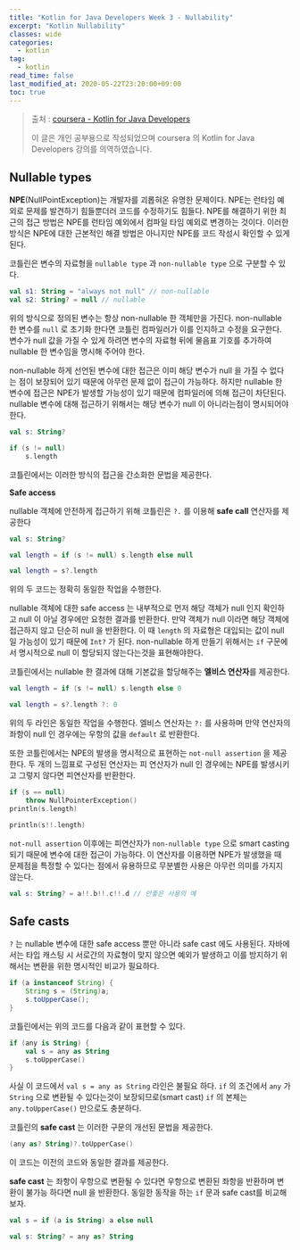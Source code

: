 ```yaml
---
title: "Kotlin for Java Developers Week 3 - Nullability"
excerpt: "Kotlin Nullability"
classes: wide
categories: 
  - kotlin
tag:
  - kotlin
read_time: false
last_modified_at: 2020-05-22T23:20:00+09:00
toc: true
---
```


> 출처 : [coursera - Kotlin for Java Developers](https://www.coursera.org/learn/kotlin-for-java-developers/lecture/P62Ej/from-java-to-kotlin)
>
> 이 글은 개인 공부용으로 작성되었으며 coursera 의  Kotlin for Java Developers 강의를 의역하였습니다.



## Nullable types

**NPE**(NullPointException)는 개발자를 괴롭혀온 유명한 문제이다. NPE는 런타임 예외로 문제를 발견하기 힘들뿐더러 코드를 수정하기도 힘들다. NPE를 해결하기 위한 최근의 접근 방법은 NPE를 런타임 예외에서 컴파일 타임 예외로 변경하는 것이다. 이러한 방식은 NPE에 대한 근본적인 해결 방법은 아니지만 NPE를 코드 작성시 확인할 수 있게 된다.

코틀린은 변수의 자료형을 `nullable type` 과 `non-nullable type` 으로 구분할 수 있다.

```kotlin
val s1: String = "always not null" // non-nullable
val s2: String? = null // nullable
```

위의 방식으로 정의된 변수는 항상 non-nullable 한 객체만을 가진다. non-nullable 한 변수를 `null` 로 초기화 한다면 코틀린 컴파일러가 이를 인지하고 수정을 요구한다. 변수가 null 값을 가질 수 있게 하려면 변수의 자료형 뒤에 물음표 기호를 추가하여 nullable 한 변수임을 명시해 주어야 한다.

non-nullable 하게 선언된 변수에 대한 접근은 이미 해당 변수가 null 을 가질 수 없다는 점이 보장되어 있기 때문에 아무런 문제 없이 접근이 가능하다. 하지만 nullable 한 변수에 접근은 NPE가 발생할 가능성이 있기 때문에 컴파일러에 의해 접근이 차단된다. nullable 변수에 대해 접근하기 위해서는 해당 변수가 null 이 아니라는점이 명시되어야 한다.

```kotlin
val s: String?

if (s != null)
    s.length
```

코틀린에서는 이러한 방식의 접근을 간소화한 문법을 제공한다.

**Safe access**

nullable 객체에 안전하게 접근하기 위해 코틀린은 `?.` 를 이용해 **safe call** 연산자를 제공한다

```kotlin
val s: String?

val length = if (s != null) s.length else null
```

```kotlin
val length = s?.length
```

위의 두 코드는 정확히 동일한 작업을 수행한다.

nullable 객체에 대한 safe access 는 내부적으로 먼저 해당 객체가 null 인지 확인하고 null 이 아닐 경우에만 요청한 결과를 반환한다. 만약 객체가 null 이라면 해당 객체에 접근하지 않고 단순히 null 을 반환한다. 이 때 `length` 의 자료형은 대입되는 값이 null 일 가능성이 있기 때문에 `Int?` 가 된다. non-nullable 하게 만들기 위해서는 `if` 구문에서 명시적으로 null 이 할당되지 않는다는것을 표현해야한다.

코틀린에서는 nullable 한 결과에 대해 기본값을 할당해주는 **엘비스 연산자**를 제공한다.

```kotlin
val length = if (s != null) s.length else 0

val length = s?.length ?: 0
```

위의 두 라인은 동일한 작업을 수행한다. 엘비스 연산자는 `?:` 를 사용하며 만약 연산자의 좌항이 null 인 경우에는 우항의 값을 `default` 로 반환한다.

또한 코틀린에서는 NPE의 발생을 명시적으로 표현하는 `not-null assertion` 을 제공한다. 두 개의 느낌표로 구성된 연산자는 피 연산자가 null 인 경우에는 NPE를 발생시키고 그렇지 않다면 피연산자를 반환한다.

```kotlin
if (s == null)
    throw NullPointerException()
println(s.length)

println(s!!.length)
```

`not-null assertion` 이후에는 피연산자가 `non-nullable type` 으로 smart casting 되기 때문에 변수에 대한 접근이 가능하다. 이 연산자를 이용하면 NPE가 발생했을 때 문제점을 특정할 수 있다는 점에서 유용하므로 무분별한 사용은 아무런 의미를 가지지 않는다.

```kotlin
val s: String? = a!!.b!!.c!!.d // 안좋은 사용의 예
```



## Safe casts

`?` 는 nullable 변수에 대한 safe access 뿐만 아니라 safe cast 에도 사용된다. 자바에서는 타입 캐스팅 시 서로간의 자료형이 맞지 않으면 예외가 발생하고 이를 방지하기 위해서는 변환을 위한 명시적인 비교가 필요하다.

```java
if (a instanceof String) {
    String s = (String)a;
    s.toUpperCase();
}
```

코틀린에서는 위의 코드를 다음과 같이 표현할 수 있다.

```kotlin
if (any is String) {
    val s = any as String
    s.toUpperCase()
}
```

사실 이 코드에서 `val s = any as String` 라인은 불필요 하다. `if` 의 조건에서 `any` 가 `String` 으로 변환될 수 있다는것이 보장되므로(smart cast) `if` 의 본체는 `any.toUpperCase()` 만으로도 충분하다.

코틀린의 **safe cast** 는 이러한 구문의 개선된 문법을 제공한다.

```kotlin
(any as? String)?.toUpperCase()
```

이 코드는 이전의 코드와 동일한 결과를 제공한다.

**safe cast** 는 좌항이 우항으로 변환될 수 있다면 우항으로 변환된 좌항을 반환하며 변환이 불가능 하다면 null 을 반환한다. 동일한 동작을 하는 `if` 문과 safe cast를 비교해보자.

```kotlin
val s = if (a is String) a else null

val s: String? = any as? String
```

